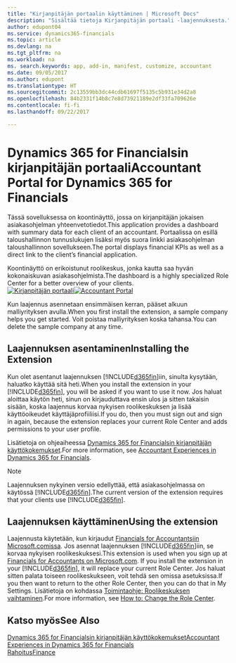 ```yaml
---
title: "Kirjanpitäjän portaalin käyttäminen | Microsoft Docs"
description: "Sisältää tietoja Kirjanpitäjän portaali -laajennuksesta."
author: edupont04
ms.service: dynamics365-financials
ms.topic: article
ms.devlang: na
ms.tgt_pltfrm: na
ms.workload: na
ms. search.keywords: app, add-in, manifest, customize, accountant
ms.date: 09/05/2017
ms.author: edupont
ms.translationtype: HT
ms.sourcegitcommit: 2c13559bb3dc44cdb61697f5135c5b931e34d2a8
ms.openlocfilehash: 84b2331f14b8c7e8d73921189e2df33fa709626e
ms.contentlocale: fi-fi
ms.lasthandoff: 09/22/2017

---
```

# <a name="accountant-portal-for-dynamics-365-for-financials"></a><span data-ttu-id="bacc1-103">Dynamics 365 for Financialsin kirjanpitäjän portaali</span><span class="sxs-lookup"><span data-stu-id="bacc1-103">Accountant Portal for Dynamics 365 for Financials</span></span>
<span data-ttu-id="bacc1-104">Tässä sovelluksessa on koontinäyttö, jossa on kirjanpitäjän jokaisen asiakasohjelman yhteenvetotiedot.</span><span class="sxs-lookup"><span data-stu-id="bacc1-104">This application provides a dashboard with summary data for each client of an accountant.</span></span> <span data-ttu-id="bacc1-105">Portaalissa on esillä taloushallinnon tunnuslukujen lisäksi myös suora linkki asiakasohjelman taloushallinnon sovellukseen.</span><span class="sxs-lookup"><span data-stu-id="bacc1-105">The portal displays financial KPIs as well as a direct link to the client’s financial application.</span></span>  

<span data-ttu-id="bacc1-106">Koontinäyttö on erikoistunut roolikeskus, jonka kautta saa hyvän kokonaiskuvan asiakasohjelmista.</span><span class="sxs-lookup"><span data-stu-id="bacc1-106">The dashboard is a highly specialized Role Center for a better overview of your clients.</span></span>  
<span data-ttu-id="bacc1-107">[![Kirjanpitäjän portaali](./media/ui-extensions-accportal/accountant-portal.png)](https://go.microsoft.com/fwlink/?linkid=851257)</span><span class="sxs-lookup"><span data-stu-id="bacc1-107">[![Accountant Portal](./media/ui-extensions-accportal/accountant-portal.png)](https://go.microsoft.com/fwlink/?linkid=851257)</span></span>

<span data-ttu-id="bacc1-108">Kun laajennus asennetaan ensimmäisen kerran, pääset alkuun malliyrityksen avulla.</span><span class="sxs-lookup"><span data-stu-id="bacc1-108">When you first install the extension, a sample company helps you get started.</span></span> <span data-ttu-id="bacc1-109">Voit poistaa malliyrityksen koska tahansa.</span><span class="sxs-lookup"><span data-stu-id="bacc1-109">You can delete the sample company at any time.</span></span>  

## <a name="installing-the-extension"></a><span data-ttu-id="bacc1-110">Laajennuksen asentaminen</span><span class="sxs-lookup"><span data-stu-id="bacc1-110">Installing the Extension</span></span>
<span data-ttu-id="bacc1-111">Kun olet asentanut laajennuksen [!INCLUDE[d365fin](includes/d365fin_md.md)]iin, sinulta kysytään, haluatko käyttää sitä heti.</span><span class="sxs-lookup"><span data-stu-id="bacc1-111">When you install the extension in your [!INCLUDE[d365fin](includes/d365fin_md.md)], you will be asked if you want to use it now.</span></span> <span data-ttu-id="bacc1-112">Jos haluat aloittaa käytön heti, sinun on kirjauduttava ensin ulos ja sitten takaisin sisään, koska laajennus korvaa nykyisen roolikeskuksen ja lisää käyttöoikeudet käyttäjäprofiiliisi.</span><span class="sxs-lookup"><span data-stu-id="bacc1-112">If you do, then you must sign out and sign in again, because the extension replaces your current Role Center and adds permissions to your user profile.</span></span>  

<span data-ttu-id="bacc1-113">Lisätietoja on ohjeaiheessa [Dynamics 365 for Financialsin kirjanpitäjän käyttökokemukset](finance-accounting.md).</span><span class="sxs-lookup"><span data-stu-id="bacc1-113">For more information, see [Accountant Experiences in Dynamics 365 for Financials](finance-accounting.md).</span></span>  

> [!NOTE]  
>  <span data-ttu-id="bacc1-114">Laajennuksen nykyinen versio edellyttää, että asiakasohjelmassa on käytössä [!INCLUDE[d365fin](includes/d365fin_md.md)].</span><span class="sxs-lookup"><span data-stu-id="bacc1-114">The current version of the extension requires that your clients use [!INCLUDE[d365fin](includes/d365fin_md.md)].</span></span>  

## <a name="using-the-extension"></a><span data-ttu-id="bacc1-115">Laajennuksen käyttäminen</span><span class="sxs-lookup"><span data-stu-id="bacc1-115">Using the extension</span></span>
<span data-ttu-id="bacc1-116">Laajennusta käytetään, kun kirjaudut [Financials for Accountantsiin Microsoft.comissa](https://www.microsoft.com/en-us/dynamics365/financial-insights-for-accountants). Jos asennat laajennuksen [!INCLUDE[d365fin](includes/d365fin_md.md)]iin, se korvaa nykyisen roolikeskuksesi.</span><span class="sxs-lookup"><span data-stu-id="bacc1-116">This extension is used when you sign up at [Financials for Accountants on Microsoft.com](https://www.microsoft.com/en-us/dynamics365/financial-insights-for-accountants). If you install the extension in your [!INCLUDE[d365fin](includes/d365fin_md.md)], it will replace your current Role Center.</span></span> <span data-ttu-id="bacc1-117">Jos haluat sitten palata toiseen roolikeskukseen, voit tehdä sen omissa asetuksissa.</span><span class="sxs-lookup"><span data-stu-id="bacc1-117">If you then want to return to the other Role Center, then you can do that in My Settings.</span></span> <span data-ttu-id="bacc1-118">Lisätietoja on kohdassa [Toimintaohje: Roolikeskuksen vaihtaminen](change-role.md).</span><span class="sxs-lookup"><span data-stu-id="bacc1-118">For more information, see [How to: Change the Role Center](change-role.md).</span></span>  

## <a name="see-also"></a><span data-ttu-id="bacc1-119">Katso myös</span><span class="sxs-lookup"><span data-stu-id="bacc1-119">See Also</span></span>
[<span data-ttu-id="bacc1-120">Dynamics 365 for Financialsin kirjanpitäjän käyttökokemukset</span><span class="sxs-lookup"><span data-stu-id="bacc1-120">Accountant Experiences in Dynamics 365 for Financials</span></span>](finance-accounting.md)  
[<span data-ttu-id="bacc1-121">Rahoitus</span><span class="sxs-lookup"><span data-stu-id="bacc1-121">Finance</span></span>](finance.md)  

